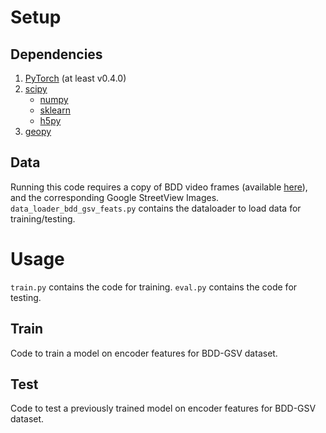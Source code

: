 # 
# Setup

## Dependencies

1. [PyTorch](https://pytorch.org/get-started/locally/) (at least v0.4.0)
2. [scipy](https://www.scipy.org/)
    - [numpy](http://www.numpy.org/)
    - [sklearn](https://scikit-learn.org/stable/)
    - [h5py](https://www.h5py.org/)
3. [geopy](https://pypi.org/project/geopy)

## Data

Running this code requires a copy of BDD video frames (available [here](https://bdd-data.berkeley.edu/)), 
and the corresponding Google StreetView Images.
`data_loader_bdd_gsv_feats.py` contains the dataloader to load data for training/testing.


# Usage

`train.py` contains the code for training.
`eval.py` contains the code for testing.


## Train

Code to train a model on encoder features for BDD-GSV dataset.

## Test

Code to test a previously trained model on encoder features for BDD-GSV dataset.